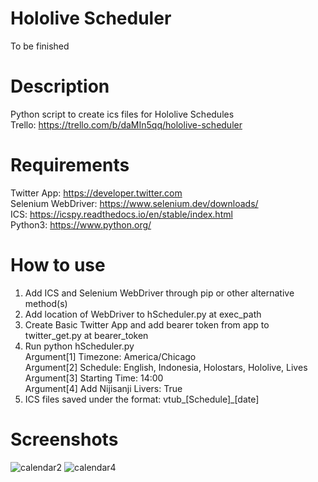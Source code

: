 # Hololive Scheduler

To be finished

# Description <br />
Python script to create ics files for Hololive Schedules <br />
Trello: https://trello.com/b/daMIn5qq/hololive-scheduler

# Requirements <br />
Twitter App: https://developer.twitter.com  <br />
Selenium WebDriver: https://www.selenium.dev/downloads/  <br />
ICS: https://icspy.readthedocs.io/en/stable/index.html <br />
Python3: https://www.python.org/

# How to use
1. Add ICS and Selenium WebDriver through pip or other alternative method(s)
2. Add location of WebDriver to hScheduler.py at exec_path
3. Create Basic Twitter App and add bearer token from app to twitter_get.py at bearer_token
4. Run python hScheduler.py  <br />
   Argument[1] Timezone: America/Chicago <br />
   Argument[2] Schedule: English, Indonesia, Holostars, Hololive, Lives <br />
   Argument[3] Starting Time: 14:00 <br />
   Argument[4] Add Nijisanji Livers: True
5. ICS files saved under the format: vtub_[Schedule]_[date]

# Screenshots <br />
![calendar2](https://user-images.githubusercontent.com/26319124/126437681-fd651485-f79a-4e0e-ab24-881e08671366.png)
![calendar4](https://user-images.githubusercontent.com/26319124/126440377-a68f9c90-0fda-4a8f-99be-21c3117080f1.png)


